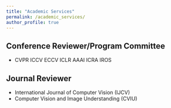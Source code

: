 ```yaml
---
title: "Academic Services"
permalink: /academic_services/
author_profile: true
---
```


## Conference Reviewer/Program Committee
* CVPR ICCV ECCV ICLR AAAI ICRA IROS

## Journal Reviewer
- International Journal of Computer Vision (IJCV)
- Computer Vision and Image Understanding (CVIU)